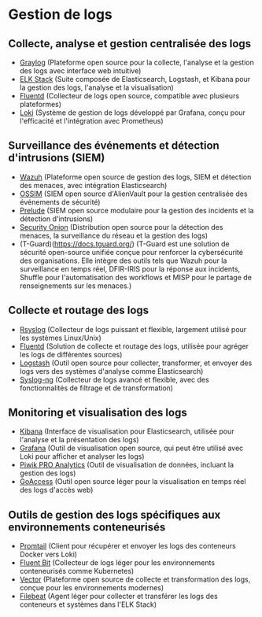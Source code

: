 # Gestion de logs

## Collecte, analyse et gestion centralisée des logs
  - [Graylog](https://www.graylog.org/) (Plateforme open source pour la collecte, l'analyse et la gestion des logs avec interface web intuitive)
  - [ELK Stack](https://www.elastic.co/what-is/elk-stack) (Suite composée de Elasticsearch, Logstash, et Kibana pour la gestion des logs, l'analyse et la visualisation)
  - [Fluentd](https://www.fluentd.org/) (Collecteur de logs open source, compatible avec plusieurs plateformes)
  - [Loki](https://grafana.com/oss/loki/) (Système de gestion de logs développé par Grafana, conçu pour l'efficacité et l'intégration avec Prometheus)

## Surveillance des événements et détection d'intrusions (SIEM)
  - [Wazuh](https://wazuh.com/) (Plateforme open source de gestion des logs, SIEM et détection des menaces, avec intégration Elasticsearch)
  - [OSSIM](https://cybersecurity.att.com/products/ossim) (SIEM open source d'AlienVault pour la gestion centralisée des événements de sécurité)
  - [Prelude](https://www.prelude-siem.org/) (SIEM open source modulaire pour la gestion des incidents et la détection d'intrusions)
  - [Security Onion](https://securityonion.net/) (Distribution open source pour la détection des menaces, la surveillance du réseau et la gestion des logs)
  - (T-Guard)(https://docs.tguard.org/) (T-Guard est une solution de sécurité open-source unifiée conçue pour renforcer la cybersécurité des organisations. Elle intègre des outils tels que Wazuh pour la surveillance en temps réel, DFIR-IRIS pour la réponse aux incidents, Shuffle pour l'automatisation des workflows et MISP pour le partage de renseignements sur les menaces.)

## Collecte et routage des logs
  - [Rsyslog](https://www.rsyslog.com/) (Collecteur de logs puissant et flexible, largement utilisé pour les systèmes Linux/Unix)
  - [Fluentd](https://www.fluentd.org/) (Solution de collecte et routage des logs, utilisée pour agréger les logs de différentes sources)
  - [Logstash](https://www.elastic.co/logstash) (Outil open source pour collecter, transformer, et envoyer des logs vers des systèmes d'analyse comme Elasticsearch)
  - [Syslog-ng](https://www.syslog-ng.com/) (Collecteur de logs avancé et flexible, avec des fonctionnalités de filtrage et de transformation)

## Monitoring et visualisation des logs
  - [Kibana](https://www.elastic.co/kibana) (Interface de visualisation pour Elasticsearch, utilisée pour l'analyse et la présentation des logs)
  - [Grafana](https://grafana.com/) (Outil de visualisation open source, qui peut être utilisé avec Loki pour afficher et analyser les logs)
  - [Piwik PRO Analytics](https://piwik.pro/) (Outil de visualisation de données, incluant la gestion des logs)
  - [GoAccess](https://goaccess.io/) (Outil open source léger pour la visualisation en temps réel des logs d'accès web)

## Outils de gestion des logs spécifiques aux environnements conteneurisés
  - [Promtail](https://grafana.com/docs/loki/latest/clients/promtail/) (Client pour récupérer et envoyer les logs des conteneurs Docker vers Loki)
  - [Fluent Bit](https://fluentbit.io/) (Collecteur de logs léger pour les environnements conteneurisés comme Kubernetes)
  - [Vector](https://vector.dev/) (Plateforme open source de collecte et transformation des logs, conçue pour les environnements modernes)
  - [Filebeat](https://www.elastic.co/beats/filebeat) (Agent léger pour collecter et transférer les logs des conteneurs et systèmes dans l'ELK Stack)

